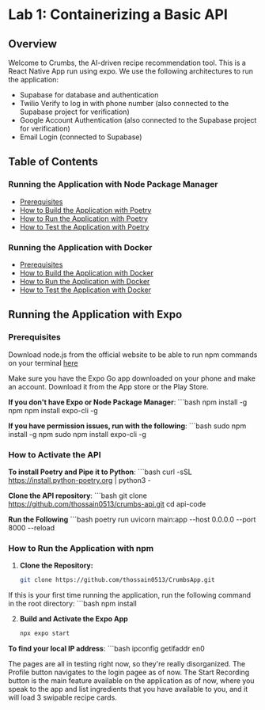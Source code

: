 # Lab 1: Containerizing a Basic API

## Overview 

Welcome to Crumbs, the AI-driven recipe recommendation tool. This is a React Native App run using expo. We use the following architectures to run the application:

- Supabase for database and authentication
- Twilio Verify to log in with phone number (also connected to the Supabase project for verification)
- Google Account Authentication (also connected to the Supabase project for verification)
- Email Login (connected to Supabase)


## Table of Contents

### Running the Application with Node Package Manager
- [Prerequisites](#node-package-manager-prerequisites)
- [How to Build the Application with Poetry](#how-to-build-the-application-with-poetry)
- [How to Run the Application with Poetry](#how-to-run-the-application-with-poetry)
- [How to Test the Application with Poetry](#how-to-test-the-application-with-poetry)

### Running the Application with Docker
- [Prerequisites](#docker-prerequisites)
- [How to Build the Application with Docker](#how-to-build-the-application-with-docker)
- [How to Run the Application with Docker](#how-to-run-the-application-with-docker)
- [How to Test the Application with Docker](#how-to-test-the-application-with-docker)

## Running the Application with Expo

### Prerequisites

Download node.js from the official website to be able to run npm commands on your terminal [here](https://nodejs.org/en)

Make sure you have the Expo Go app downloaded on your phone and make an account. Download it from the App store or the Play Store.

**If you don't have Expo or Node Package Manager**:
    ```bash
    npm install -g npm
    npm install expo-cli -g

**If you have permission issues, run with the following**:
    ```bash
    sudo npm install -g npm
    sudo npm install expo-cli -g

### How to Activate the API

**To install Poetry and Pipe it to Python**:
    ```bash
    curl -sSL https://install.python-poetry.org | python3 -


**Clone the API repository**:
    ```bash
    git clone https://github.com/thossain0513/crumbs-api.git
    cd api-code


**Run the Following**
    ```bash
    poetry run uvicorn main:app --host 0.0.0.0 --port 8000 --reload




### How to Run the Application with npm

1. **Clone the Repository:**
   ```bash
   git clone https://github.com/thossain0513/CrumbsApp.git

If this is your first time running the application, run the following command in the root directory:
    ```bash
    npm install

2. **Build and Activate the Expo App**
   ```bash
   npx expo start

**To find your local IP address**:
    ```bash
    ipconfig getifaddr en0

The pages are all in testing right now, so they're really disorganized. The Profile button navigates to the login pagee as of now. The Start Recording button is the main feature available on the
application as of now, where you speak to the app and list ingredients that you have available to you, and it will load 3 swipable recipe cards.